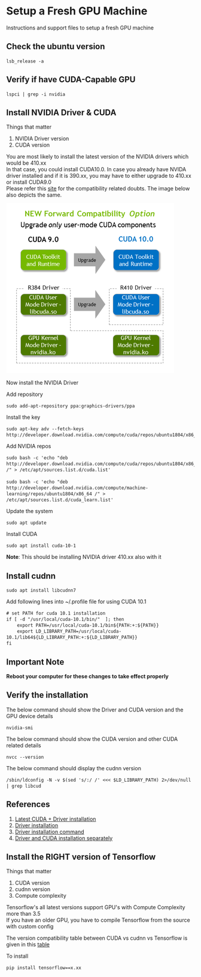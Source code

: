 # Setup a Fresh GPU Machine

Instructions and support files to setup a fresh GPU machine

## Check the ubuntu version
```
lsb_release -a
```

## Verify if have CUDA-Capable GPU
```
lspci | grep -i nvidia
```

## Install NVIDIA Driver & CUDA
Things that matter
1. NVIDIA Driver version
2. CUDA version

You are most likely to install the latest version of the NVIDIA drivers which would be 410.xx  
In that case, you could install CUDA10.0. In case you already have NVIDA driver installed 
and if it is 390.xx, you may have to either upgrade to 410.xx or install CUDA9.0  
Please refer this [site]('https://docs.nvidia.com/deploy/cuda-compatibility/index.html') 
for the compatibility related doubts. The image below also depicts the same.

![](assets/forward-compatibility.png)  

Now install the NVIDIA Driver  

Add repository
```
sudo add-apt-repository ppa:graphics-drivers/ppa
```

Install the key
```
sudo apt-key adv --fetch-keys  http://developer.download.nvidia.com/compute/cuda/repos/ubuntu1804/x86_64/7fa2af80.pub
```

Add NVIDIA repos
```
sudo bash -c 'echo "deb http://developer.download.nvidia.com/compute/cuda/repos/ubuntu1804/x86_64 /" > /etc/apt/sources.list.d/cuda.list'

sudo bash -c 'echo "deb http://developer.download.nvidia.com/compute/machine-learning/repos/ubuntu1804/x86_64 /" > /etc/apt/sources.list.d/cuda_learn.list'
```

Update the system
```
sudo apt update
```

Install CUDA
```
sudo apt install cuda-10-1
```
**Note**: This should be installing NVIDIA driver 410.xx also with it

## Install cudnn

```
sudo apt install libcudnn7
```

Add following lines into ~/.profile file for using CUDA 10.1

```
# set PATH for cuda 10.1 installation
if [ -d "/usr/local/cuda-10.1/bin/"  ]; then
    export PATH=/usr/local/cuda-10.1/bin${PATH:+:${PATH}}
    export LD_LIBRARY_PATH=/usr/local/cuda-10.1/lib64${LD_LIBRARY_PATH:+:${LD_LIBRARY_PATH}}
fi
```

## Important Note
**Reboot your computer for these changes to take effect properly**

## Verify the installation
The below command should show the Driver and CUDA version and the GPU device details
```
nvidia-smi
```

The below command should show the CUDA version and other CUDA related details
```
nvcc --version
```

The below command should display the cudnn version
```
/sbin/ldconfig -N -v $(sed 's/:/ /' <<< $LD_LIBRARY_PATH) 2>/dev/null | grep libcud
```

## References
1. [Latest CUDA + Driver installation]('https://askubuntu.com/questions/1077061/how-do-i-install-nvidia-and-cuda-drivers-into-ubuntu')
2. [Driver installation]('https://www.mvps.net/docs/install-nvidia-drivers-ubuntu-18-04-lts-bionic-beaver-linux/')
3. [Driver installation command]('https://askubuntu.com/questions/1085605/nvidia-driver-410-listed-by-ppa-and-ubuntu-drivers-but-does-not-seem-to-be-insta?rq=1')
4. [Driver and CUDA installation separately]('http://www.askaswiss.com/2019/01/how-to-install-cuda-9-cudnn-7-ubuntu-18-04.html')


## Install the RIGHT version of Tensorflow
Things that matter
1. CUDA version
2. cudnn version
3. Compute complexity

Tensorflow's all latest versions support GPU's with Compute Complexity more than 3.5  
If you have an older GPU, you have to compile Tensorflow from the source with custom config  

The version compatibility table between CUDA vs cudnn vs Tensorflow is given in 
this [table]('https://www.tensorflow.org/install/source#tested_build_configurations')  

To install  
```
pip install tensorflow==x.xx
```
